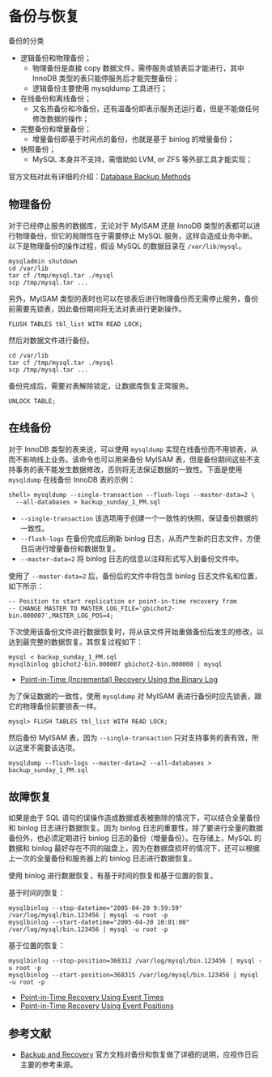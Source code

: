# 备份与恢复

备份的分类

- 逻辑备份和物理备份；
  - 物理备份是直接 copy 数据文件，需停服务或锁表后才能进行，其中 InnoDB 类型的表只能停服务后才能完整备份；
  - 逻辑备份主要使用 mysqldump 工具进行；
- 在线备份和离线备份；
  - 又名热备份和冷备份，还有温备份即表示服务还运行着，但是不能做任何修改数据的操作；
- 完整备份和增量备份；
  - 增量备份即基于时间点的备份，也就是基于 binlog 的增量备份；
- 快照备份；
  - MySQL 本身并不支持，需借助如 LVM, or ZFS 等外部工具才能实现；

官方文档对此有详细的介绍：[Database Backup Methods](https://dev.mysql.com/doc/refman/5.7/en/backup-methods.html)

## 物理备份

对于已经停止服务的数据库，无论对于 MyISAM 还是 InnoDB 类型的表都可以进行物理备份，但它的局限性在于需要停止 MySQL 服务，这样会造成业务中断。以下是物理备份的操作过程，假设 MySQL 的数据目录在 `/var/lib/mysql`。

```
mysqladmin shutdown
cd /var/lib
tar cf /tmp/mysql.tar ./mysql
scp /tmp/mysql.tar ...
```

另外，MyISAM 类型的表时也可以在锁表后进行物理备份而无需停止服务，备份前需要先锁表，因此备份期间将无法对表进行更新操作。

```
FLUSH TABLES tbl_list WITH READ LOCK;
```

然后对数据文件进行备份。

```
cd /var/lib
tar cf /tmp/mysql.tar ./mysql
scp /tmp/mysql.tar ...
```

备份完成后，需要对表解除锁定，让数据库恢复正常服务。

```
UNLOCK TABLE;
```

## 在线备份

对于 InnoDB 类型的表来说，可以使用 `mysqldump` 实现在线备份而不用锁表，从而不影响线上业务。该命令也可以用来备份 MyISAM 表，但是备份期间这些不支持事务的表不能发生数据修改，否则将无法保证数据的一致性。下面是使用 `mysqldump` 在线备份 InnoDB 表的示例：

```
shell> mysqldump --single-transaction --flush-logs --master-data=2 \
  --all-databases > backup_sunday_1_PM.sql
```

- `--single-transaction` 该选项用于创建一个一致性的快照，保证备份数据的一致性。
- `--flush-logs` 在备份完成后刷新 binlog 日志，从而产生新的日志文件，方便日后进行增量备份和数据恢复。
- `--master-data=2` 将 binlog 日志的信息以注释形式写入到备份文件中。

使用了 `--master-data=2` 后，备份后的文件中将包含 binlog 日志文件名和位置，如下所示：

```
-- Position to start replication or point-in-time recovery from
-- CHANGE MASTER TO MASTER_LOG_FILE='gbichot2-bin.000007',MASTER_LOG_POS=4;
```

下次使用该备份文件进行数据恢复时，将从该文件开始重做备份后发生的修改，以达到最完整的数据恢复。其恢复过程如下：

```
mysql < backup_sunday_1_PM.sql
mysqlbinlog gbichot2-bin.000007 gbichot2-bin.000008 | mysql
```

- [Point-in-Time (Incremental) Recovery Using the Binary Log](https://dev.mysql.com/doc/refman/5.7/en/point-in-time-recovery.html)

为了保证数据的一致性，使用 `mysqldump` 对 MyISAM 表进行备份时应先锁表，跟它的物理备份前要锁表一样。

```
mysql> FLUSH TABLES tbl_list WITH READ LOCK;
```

然后备份 MyISAM 表，因为 `--single-transaction` 只对支持事务的表有效，所以这里不需要该选项。

```
mysqldump --flush-logs --master-data=2 --all-databases > backup_sunday_1_PM.sql
```

## 故障恢复

如果是由于 SQL 语句的误操作造成数据或表被删除的情况下，可以结合全量备份和 binlog 日志进行数据恢复。因为 binlog 日志的重要性，除了要进行全量的数据备份外，也必须定期进行 binlog 日志的备份（增量备份）。在存储上，MySQL 的数据和 binlog 最好存在不同的磁盘上，因为在数据盘损坏的情况下，还可以根据上一次的全量备份和服务器上的 binlog 日志进行数据恢复。

使用 binlog 进行数据恢复，有基于时间的恢复和基于位置的恢复。

基于时间的恢复：

```
mysqlbinlog --stop-datetime="2005-04-20 9:59:59" /var/log/mysql/bin.123456 | mysql -u root -p
mysqlbinlog --start-datetime="2005-04-20 10:01:00" /var/log/mysql/bin.123456 | mysql -u root -p
```

基于位置的恢复：

```
mysqlbinlog --stop-position=368312 /var/log/mysql/bin.123456 | mysql -u root -p
mysqlbinlog --start-position=368315 /var/log/mysql/bin.123456 | mysql -u root -p
```

- [Point-in-Time Recovery Using Event Times](https://dev.mysql.com/doc/refman/5.7/en/point-in-time-recovery-times.html)
- [Point-in-Time Recovery Using Event Positions](https://dev.mysql.com/doc/refman/5.7/en/point-in-time-recovery-positions.html)

## 参考文献

- [Backup and Recovery](https://dev.mysql.com/doc/refman/5.7/en/backup-and-recovery.html) 官方文档对备份和恢复做了详细的说明，应视作日后主要的参考来源。
